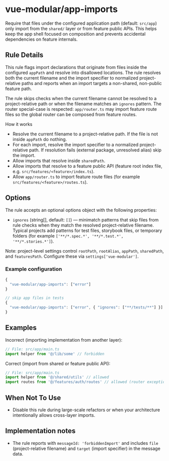 # vue-modular/app-imports

Require that files under the configured application path (default: `src/app`) only
import from the `shared/` layer or from feature public APIs. This helps keep the
app shell focused on composition and prevents accidental dependencies on feature
internals.

## Rule Details

This rule flags import declarations that originate from files inside the
configured `appPath` and resolve into disallowed locations. The rule resolves
both the current filename and the import specifier to normalized project-
relative paths and reports when an import targets a non-shared, non-public
feature path.

The rule skips checks when the current filename cannot be resolved to a
project-relative path or when the filename matches an `ignores` pattern.
The router special-case is respected: `app/router.ts` may import feature route
files so the global router can be composed from feature routes.

How it works

- Resolve the current filename to a project-relative path. If the file is not
  inside `appPath` do nothing.
- For each import, resolve the import specifier to a normalized project-relative
  path. If resolution fails (external package, unresolved alias) skip the
  import.
- Allow imports that resolve inside `sharedPath`.
- Allow imports that resolve to a feature public API (feature root index file,
  e.g. `src/features/<feature>/index.ts`).
- Allow `app/router.ts` to import feature route files (for example
  `src/features/<feature>/routes.ts`).

## Options

The rule accepts an optional options object with the following properties:

- `ignores` (string[], default: `[]`) — minimatch patterns that skip files from
  rule checks when they match the resolved project-relative filename. Typical
  projects add patterns for test files, storybook files, or temporary folders
  (for example `['**/*.spec.*', '**/*.test.*', '**/*.stories.*']`).

Note: project-level settings control `rootPath`, `rootAlias`, `appPath`,
`sharedPath`, and `featuresPath`. Configure these via `settings['vue-modular']`.

### Example configuration

```js
{
  "vue-modular/app-imports": ["error"]
}

// skip app files in tests
{
  "vue-modular/app-imports": ["error", { "ignores": ["**/tests/**"] }]
}
```

## Examples

Incorrect (importing implementation from another layer):

```ts
// File: src/app/main.ts
import helper from '@/lib/some' // forbidden
```

Correct (import from shared or feature public API):

```ts
// File: src/app/main.ts
import helper from '@/shared/utils' // allowed
import routes from '@/features/auth/routes' // allowed (router exception)
```

## When Not To Use

- Disable this rule during large-scale refactors or when your architecture
  intentionally allows cross-layer imports.

## Implementation notes

- The rule reports with `messageId: 'forbiddenImport'` and includes `file`
  (project-relative filename) and `target` (import specifier) in the message
  data.
